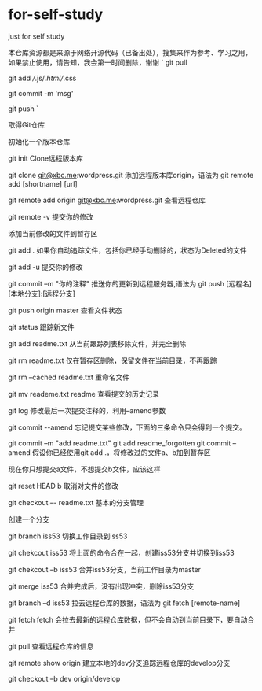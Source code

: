 # for-self-study
just for self study

本仓库资源都是来源于网络开源代码（已备出处），搜集来作为参考、学习之用，如果禁止使用，请告知，我会第一时间删除，谢谢
`
git pull

git add */*.js/*.html/*.css

git commit -m 'msg'

git push
`

取得Git仓库

初始化一个版本仓库

git init
Clone远程版本库

git clone git@xbc.me:wordpress.git
添加远程版本库origin，语法为 git remote add [shortname] [url]

git remote add origin git@xbc.me:wordpress.git
查看远程仓库

git remote -v
提交你的修改

添加当前修改的文件到暂存区

git add .
如果你自动追踪文件，包括你已经手动删除的，状态为Deleted的文件

git add -u
提交你的修改

git commit –m &quot;你的注释&quot;
推送你的更新到远程服务器,语法为 git push [远程名] [本地分支]:[远程分支]

git push origin master
查看文件状态

git status
跟踪新文件

git add readme.txt
从当前跟踪列表移除文件，并完全删除

git rm readme.txt
仅在暂存区删除，保留文件在当前目录，不再跟踪

git rm –cached readme.txt
重命名文件

git mv reademe.txt readme
查看提交的历史记录

git log
修改最后一次提交注释的，利用–amend参数

git commit --amend
忘记提交某些修改，下面的三条命令只会得到一个提交。

git commit –m &quot;add readme.txt&quot;
git add readme_forgotten
git commit –amend
假设你已经使用git add .，将修改过的文件a、b加到暂存区

现在你只想提交a文件，不想提交b文件，应该这样

git reset HEAD b
取消对文件的修改

git checkout –- readme.txt
基本的分支管理

创建一个分支

git branch iss53
切换工作目录到iss53

git chekcout iss53
将上面的命令合在一起，创建iss53分支并切换到iss53

git chekcout –b iss53
合并iss53分支，当前工作目录为master

git merge iss53
合并完成后，没有出现冲突，删除iss53分支

git branch –d iss53
拉去远程仓库的数据，语法为 git fetch [remote-name]

git fetch
fetch 会拉去最新的远程仓库数据，但不会自动到当前目录下，要自动合并

git pull
查看远程仓库的信息

git remote show origin
建立本地的dev分支追踪远程仓库的develop分支

git checkout –b dev origin/develop
